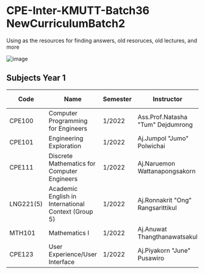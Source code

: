 # CPE-Inter-KMUTT-Batch36 NewCurriculumBatch2
Using as the resources for finding answers, old resoruces, old lectures, and more

![image](https://user-images.githubusercontent.com/51368129/183284281-770115fb-6b53-4460-bb0a-85401b8c1f68.png)

## Subjects Year 1
| Code   | Name                                              | Semester | Instructor                                                                                   | Teacher Assistant                                                                |
| ------ | ------------------------------------------------- | -------- | -------------------------------------------------------------------------------------------- | -------------------------------------------------------------------------------- |
| CPE100 | Computer Programming for Engineers                | 1/2022   | Ass.Prof.Natasha "Tum" Dejdumrong                                                            |
| CPE101 | Engineering Exploration                           | 1/2022   | Aj.Jumpol "Jumo" Polwichai                                                                   |
| CPE111 | Discrete Mathematics for Computer Engineers       | 1/2022   | Aj.Naruemon Wattanapongsakorn                                                                |
| LNG221(5) | Academic English in International Context (Group 5)| 1/2022  | Aj.Ronnakrit "Ong" Rangsarittikul                                                         |
| MTH101 | Mathematics I                                     | 1/2022   | Aj.Anuwat Thangthanawatsakul                                                                 |
| CPE123 | User Experience/User Interface                    | 1/2022   | Aj.Piyakorn "June" Pusawiro                                                                  |
